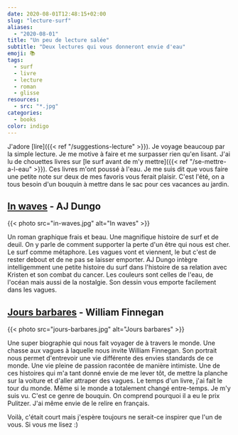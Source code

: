 ```yaml
---
date: 2020-08-01T12:48:15+02:00
slug: "lecture-surf"
aliases:
  - "2020-08-01"
title: "Un peu de lecture salée"
subtitle: "Deux lectures qui vous donneront envie d'eau"
emoji: 📚
tags:
  - surf
  - livre
  - lecture
  - roman
  - glisse
resources:
  - src: "*.jpg"
categories:
  - books
color: indigo
---
```



J'adore [lire]({{< ref "/suggestions-lecture" >}}). Je voyage beaucoup par la simple lecture. Je me motive à faire et me surpasser rien qu'en lisant. J'ai lu de chouettes livres sur [le surf avant de m'y mettre]({{< ref "/se-mettre-a-l-eau" >}}). Ces livres m'ont poussé à l'eau. Je me suis dit que vous faire une petite note sur deux de mes favoris vous ferait plaisir. C'est l'été, on a tous besoin d'un bouquin à mettre dans le sac pour ces vacances au jardin.

## [In waves](https://www.librairiesindependantes.com/product/9782203192393/) - AJ Dungo

{{< photo src="in-waves.jpg" alt="In waves" >}}

Un roman graphique frais et beau. Une magnifique histoire de surf et de deuil. On y parle de comment supporter la perte d'un être qui nous est cher. Le surf comme métaphore. Les vagues vont et viennent, le but c'est de rester debout et de ne pas se laisser emporter. AJ Dungo intègre intelligemment une petite histoire du surf dans l'histoire de sa relation avec Kristen et son combat du cancer.
Les couleurs sont celles de l'eau, de l'océan mais aussi de la nostalgie. Son dessin vous emporte facilement dans les vagues.

## [Jours barbares](https://www.librairiesindependantes.com/product/9782757871317/) - William Finnegan

{{< photo src="jours-barbares.jpg" alt="Jours barbares" >}}

Une super biographie qui nous fait voyager de à travers le monde. Une chasse aux vagues à laquelle nous invite William Finnegan. Son portrait nous permet d'entrevoir une vie différente des envies standards de ce monde. Une vie pleine de passion racontée de manière intimiste. Une de ces histoires qui m'a tant donné envie de me lever tôt, de mettre la planche sur la voiture et d'aller attraper des vagues. Le temps d'un livre, j'ai fait le tour du monde. Même si le monde a totalement changé entre-temps. Je m'y suis vu. C'est ce genre de bouquin. On comprend pourquoi il a eu le prix Pulitzer. J'ai même envie de le relire en français.

Voilà, c'était court mais j'espère toujours ne serait-ce inspirer que l'un de vous. Si vous me lisez :)
